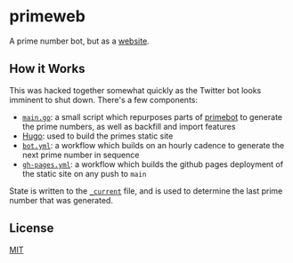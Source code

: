 # primeweb

A prime number bot, but as a [website][].

[website]: https://primes.today/

## How it Works

This was hacked together somewhat quickly as the Twitter bot looks imminent to
shut down. There's a few components:

- [`main.go`](./main.go): a small script which repurposes parts of [primebot][]
  to generate the prime numbers, as well as backfill and import features
- [Hugo](https://gohugo.io): used to build the primes static site
- [`bot.yml`](./.github/workflows/bot.yml): a workflow which builds on an hourly
  cadence to generate the next prime number in sequence
- [`gh-pages.yml`](./.github/workflows/gh-pages.yml): a workflow which builds
  the github pages deployment of the static site on any push to `main`

State is written to the [`_current`](./_current) file, and is used to determine
the last prime number that was generated.

[primebot]: https://github.com/primes-today/primebot

## License

[MIT](./LICENSE)
